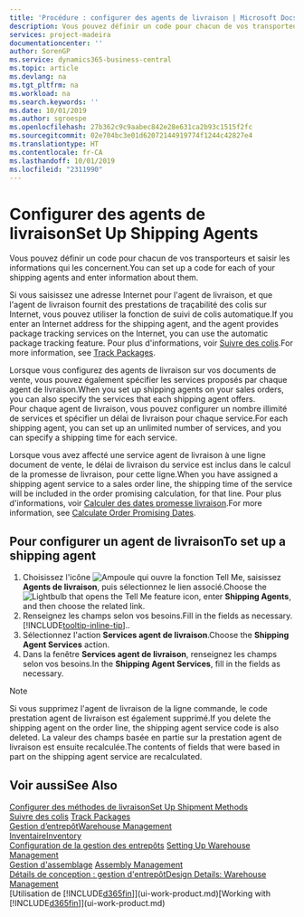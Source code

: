 ```yaml
---
title: 'Procédure : configurer des agents de livraison | Microsoft Docs'
description: Vous pouvez définir un code pour chacun de vos transporteurs et saisir les informations qui les concernent.
services: project-madeira
documentationcenter: ''
author: SorenGP
ms.service: dynamics365-business-central
ms.topic: article
ms.devlang: na
ms.tgt_pltfrm: na
ms.workload: na
ms.search.keywords: ''
ms.date: 10/01/2019
ms.author: sgroespe
ms.openlocfilehash: 27b362c9c9aabec842e28e631ca2b93c1515f2fc
ms.sourcegitcommit: 02e704bc3e01d62072144919774f1244c42827e4
ms.translationtype: HT
ms.contentlocale: fr-CA
ms.lasthandoff: 10/01/2019
ms.locfileid: "2311990"
---
```

# <a name="set-up-shipping-agents"></a><span data-ttu-id="bef08-103">Configurer des agents de livraison</span><span class="sxs-lookup"><span data-stu-id="bef08-103">Set Up Shipping Agents</span></span>
<span data-ttu-id="bef08-104">Vous pouvez définir un code pour chacun de vos transporteurs et saisir les informations qui les concernent.</span><span class="sxs-lookup"><span data-stu-id="bef08-104">You can set up a code for each of your shipping agents and enter information about them.</span></span>  

<span data-ttu-id="bef08-105">Si vous saisissez une adresse Internet pour l'agent de livraison, et que l'agent de livraison fournit des prestations de traçabilité des colis sur Internet, vous pouvez utiliser la fonction de suivi de colis automatique.</span><span class="sxs-lookup"><span data-stu-id="bef08-105">If you enter an Internet address for the shipping agent, and the agent provides package tracking services on the Internet, you can use the automatic package tracking feature.</span></span> <span data-ttu-id="bef08-106">Pour plus d'informations, voir [Suivre des colis](sales-how-track-packages.md).</span><span class="sxs-lookup"><span data-stu-id="bef08-106">For more information, see [Track Packages](sales-how-track-packages.md).</span></span>

<span data-ttu-id="bef08-107">Lorsque vous configurez des agents de livraison sur vos documents de vente, vous pouvez également spécifier les services proposés par chaque agent de livraison.</span><span class="sxs-lookup"><span data-stu-id="bef08-107">When you set up shipping agents on your sales orders, you can also specify the services that each shipping agent offers.</span></span>  
<span data-ttu-id="bef08-108">Pour chaque agent de livraison, vous pouvez configurer un nombre illimité de services et spécifier un délai de livraison pour chaque service.</span><span class="sxs-lookup"><span data-stu-id="bef08-108">For each shipping agent, you can set up an unlimited number of services, and you can specify a shipping time for each service.</span></span>  

<span data-ttu-id="bef08-109">Lorsque vous avez affecté une service agent de livraison à une ligne document de vente, le délai de livraison du service est inclus dans le calcul de la promesse de livraison, pour cette ligne.</span><span class="sxs-lookup"><span data-stu-id="bef08-109">When you have assigned a shipping agent service to a sales order line, the shipping time of the service will be included in the order promising calculation, for that line.</span></span> <span data-ttu-id="bef08-110">Pour plus d'informations, voir [Calculer des dates promesse livraison](sales-how-to-calculate-order-promising-dates.md).</span><span class="sxs-lookup"><span data-stu-id="bef08-110">For more information, see [Calculate Order Promising Dates](sales-how-to-calculate-order-promising-dates.md).</span></span>

## <a name="to-set-up-a-shipping-agent"></a><span data-ttu-id="bef08-111">Pour configurer un agent de livraison</span><span class="sxs-lookup"><span data-stu-id="bef08-111">To set up a shipping agent</span></span>  
1.  <span data-ttu-id="bef08-112">Choisissez l'icône ![Ampoule qui ouvre la fonction Tell Me](media/ui-search/search_small.png "Dites-moi ce que vous voulez faire"), saisissez **Agents de livraison**, puis sélectionnez le lien associé.</span><span class="sxs-lookup"><span data-stu-id="bef08-112">Choose the ![Lightbulb that opens the Tell Me feature](media/ui-search/search_small.png "Tell me what you want to do") icon, enter **Shipping Agents**, and then choose the related link.</span></span>  
2.  <span data-ttu-id="bef08-113">Renseignez les champs selon vos besoins.</span><span class="sxs-lookup"><span data-stu-id="bef08-113">Fill in the fields as necessary.</span></span> [!INCLUDE[tooltip-inline-tip](includes/tooltip-inline-tip_md.md)]<span data-ttu-id="bef08-114">.</span><span class="sxs-lookup"><span data-stu-id="bef08-114">.</span></span>  
3.  <span data-ttu-id="bef08-115">Sélectionnez l'action **Services agent de livraison**.</span><span class="sxs-lookup"><span data-stu-id="bef08-115">Choose the **Shipping Agent Services** action.</span></span>
4. <span data-ttu-id="bef08-116">Dans la fenêtre **Services agent de livraison**, renseignez les champs selon vos besoins.</span><span class="sxs-lookup"><span data-stu-id="bef08-116">In the **Shipping Agent Services**, fill in the fields as necessary.</span></span>

> [!NOTE]  
>  <span data-ttu-id="bef08-117">Si vous supprimez l'agent de livraison de la ligne commande, le code prestation agent de livraison est également supprimé.</span><span class="sxs-lookup"><span data-stu-id="bef08-117">If you delete the shipping agent on the order line, the shipping agent service code is also deleted.</span></span> <span data-ttu-id="bef08-118">La valeur des champs basée en partie sur la prestation agent de livraison est ensuite recalculée.</span><span class="sxs-lookup"><span data-stu-id="bef08-118">The contents of fields that were based in part on the shipping agent service are recalculated.</span></span>  

## <a name="see-also"></a><span data-ttu-id="bef08-119">Voir aussi</span><span class="sxs-lookup"><span data-stu-id="bef08-119">See Also</span></span>
[<span data-ttu-id="bef08-120">Configurer des méthodes de livraison</span><span class="sxs-lookup"><span data-stu-id="bef08-120">Set Up Shipment Methods</span></span>](sales-how-set-up-shipment-methods.md)  
<span data-ttu-id="bef08-121">[Suivre des colis](sales-how-track-packages.md)  </span><span class="sxs-lookup"><span data-stu-id="bef08-121">[Track Packages](sales-how-track-packages.md)  </span></span>  
[<span data-ttu-id="bef08-122">Gestion d’entrepôt</span><span class="sxs-lookup"><span data-stu-id="bef08-122">Warehouse Management</span></span>](warehouse-manage-warehouse.md)  
[<span data-ttu-id="bef08-123">Inventaire</span><span class="sxs-lookup"><span data-stu-id="bef08-123">Inventory</span></span>](inventory-manage-inventory.md)  
<span data-ttu-id="bef08-124">[Configuration de la gestion des entrepôts](warehouse-setup-warehouse.md)   </span><span class="sxs-lookup"><span data-stu-id="bef08-124">[Setting Up Warehouse Management](warehouse-setup-warehouse.md)   </span></span>  
<span data-ttu-id="bef08-125">[Gestion d'assemblage](assembly-assemble-items.md)  </span><span class="sxs-lookup"><span data-stu-id="bef08-125">[Assembly Management](assembly-assemble-items.md)  </span></span>  
[<span data-ttu-id="bef08-126">Détails de conception : gestion d'entrepôt</span><span class="sxs-lookup"><span data-stu-id="bef08-126">Design Details: Warehouse Management</span></span>](design-details-warehouse-management.md)  
<span data-ttu-id="bef08-127">[Utilisation de [!INCLUDE[d365fin](includes/d365fin_md.md)]](ui-work-product.md)</span><span class="sxs-lookup"><span data-stu-id="bef08-127">[Working with [!INCLUDE[d365fin](includes/d365fin_md.md)]](ui-work-product.md)</span></span>  
